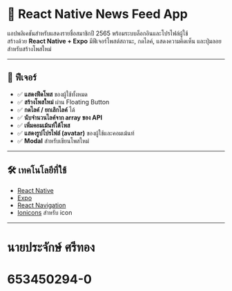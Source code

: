 # 📱 React Native News Feed App

แอปพลิเคชันสำหรับแสดงรายชื่อสมาชิกปี 2565 พร้อมระบบล็อกอินและโปรไฟล์ผู้ใช้  
สร้างด้วย **React Native + Expo**
มีฟีเจอร์โพสต์สถานะ, กดไลค์, แสดงความคิดเห็น และปุ่มลอยสำหรับสร้างโพสใหม่  

---

## 🚀 ฟีเจอร์

- ✅ **แสดงฟีดโพส** ของผู้ใช้ทั้งหมด
- ✅ **สร้างโพสใหม่** ผ่าน Floating Button
- ✅ **กดไลค์ / ยกเลิกไลค์** ได้
- ✅ **นับจำนวนไลค์จาก array ของ API**
- ✅ **เพิ่มคอมเม้นท์ใต้โพส**
- ✅ **แสดงรูปโปรไฟล์ (avatar)** ของผู้ใช้และคอมเม้นท์
- ✅ **Modal** สำหรับเขียนโพสใหม่

---

## 🛠 เทคโนโลยีที่ใช้

- [React Native](https://reactnative.dev/)
- [Expo](https://expo.dev/)
- [React Navigation](https://reactnavigation.org/)
- [Ionicons](https://ionic.io/ionicons) สำหรับ icon

---

# นายประจักษ์ ศรีทอง 
# 653450294-0
